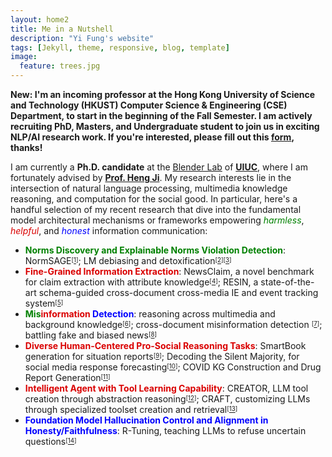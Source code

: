 ```yaml
---
layout: home2
title: Me in a Nutshell
description: "Yi Fung's website"
tags: [Jekyll, theme, responsive, blog, template]
image:
  feature: trees.jpg
---
```


<b>New: I'm an incoming professor at the Hong Kong University of Science and Technology (HKUST) Computer Science & Engineering (CSE) Department, to start in the beginning of the Fall Semester.  I am actively recruiting PhD, Masters, and Undergraduate student to join us in exciting NLP/AI research work. If you're interested, please fill out this <a href="https://forms.gle/wpJh4LCohUMBpANm8" target="_blank">form</a>, thanks!</b>

I am currently a <b>Ph.D. candidate</b> at the <a href="https://blender.cs.illinois.edu/" target="_blank">Blender Lab</a> of <a href="https://cs.illinois.edu/" target="_blank"><b>UIUC</b></a>, where I am fortunately advised by <a href="https://blender.cs.illinois.edu/hengji.html" target="_blank"><b>Prof. Heng Ji</b></a>. My research interests lie in the intersection of natural language processing, multimedia knowledge reasoning, and computation for the social good. In particular, here's a handful selection of my recent research that dive into the fundamental model architectural mechanisms or frameworks empowering <i><font color="green">harmless</font></i>, <i><font color="dark orange">helpful</font></i>, and <i><font color="blue">honest</font></i> information communication:
* <b><font color="green">Norms Discovery and Explainable Norms Violation Detection</font></b>: NormSAGE<sup><sub>[<a href="https://arxiv.org/abs/2210.08604" target="_blank">1</a>]</sub></sup>; LM debiasing and detoxification<sup><sub>[<a href="https://arxiv.org/abs/2305.12798" target="_blank">2</a>]</sub></sup><sup><sub>[<a href="https://ojs.aaai.org/index.php/AAAI/article/view/26279" target="_blank">3</a>]</sub></sup>
* <b><font color="dark orange">Fine-Grained Information Extraction</font></b>: NewsClaim, a novel benchmark for claim extraction with attribute knowledge<sup><sub>[<a href="https://arxiv.org/abs/2112.08544" target="_blank">4</a>]</sub></sup>; RESIN, a state-of-the-art schema-guided cross-document cross-media IE and event tracking system<sup><sub>[<a href="https://aclanthology.org/2021.naacl-demos.16/" target="_blank">5</a>]</sub></sup>
* <b><font color="green">Mis</font><font color="dark orange">information</font> <font color="blue">Detection</font></b>: reasoning across multimedia and background knowledge<sup><sub>[<a href="http://scholar.google.es/citations?user=eUae2K0AAAAJ" target="_blank">6</a>]</sub></sup>; cross-document misinformation detection <sup><sub>[<a href="https://aclanthology.org/2022.naacl-main.40/" target="_blank">7</a>]</sub></sup>; battling fake and biased news<sup><sub>[<a href="https://dl.acm.org/doi/abs/10.1145/3534678.3542615" target="_blank">8</a>]</sub></sup>
* <b><font color="dark orange">Diverse Human-Centered Pro-Social Reasoning Tasks</font></b>: SmartBook generation for situation reports<sup><sub>[<a href="https://arxiv.org/pdf/2303.14337.pdf" target="_blank">9</a>]</sub></sup>; Decoding the Silent Majority, for social media response forecasting<sup><sub>[<a href="https://arxiv.org/pdf/2310.13297.pdf" target="_blank">10</a>]</sub></sup>; COVID KG Construction and Drug Report Generation<sup><sub>[<a href="https://aclanthology.org/2021.naacl-demos.8/" target="_blank">11</a>]</sub></sup>
* <b><font color="dark orange">Intelligent Agent with Tool Learning Capability</font></b>: CREATOR, LLM tool creation through abstraction reasoning<sup><sub>[<a href="https://arxiv.org/pdf/2305.14318.pdf" target="_blank">12</a>]</sub></sup>; CRAFT, customizing LLMs through specialized toolset creation and retrieval<sup><sub>[<a href="https://arxiv.org/abs/2309.17428" target="_blank">13</a>]</sub></sup>
* <b><font color="blue">Foundation Model Hallucination Control and Alignment in Honesty/Faithfulness</font></b>: R-Tuning, teaching LLMs to refuse uncertain questions<sup><sub>[<a href="https://arxiv.org/abs/2311.09677" target="_blank">14</a>]</sub></sup>

